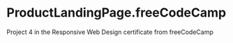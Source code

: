 # ProductLandingPage.freeCodeCamp
 Project 4 in the Responsive Web Design certificate from freeCodeCamp
